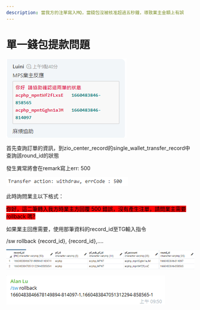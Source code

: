 ```yaml
---
description: 當我方的注單寫入MQ，當錢包沒被核准超過五秒鐘，導致業主金額上有誤
---
```


# 單一錢包提款問題



![業主反應兩筆住單的 pf\_account和 round\_id](<../../.gitbook/assets/image (11).png>)

首先查詢訂單的資訊，到zio\_center\_record的single\_wallet\_transfer\_record中查詢該round\_id的狀態

發生異常將會在remark寫上err: 500

![500錯](<../../.gitbook/assets/image (20).png>)

此時詢問業主以下格式： &#x20;

<mark style="background-color:red;">你好，這二筆轉入我方時業主方回覆 500 錯誤，沒有產生注單，請問業主需要 rollback 嗎?</mark>

<mark style="background-color:red;"></mark>

如果業主回應需要，使用那筆資料的record\_id至TG輸入指令

/sw rollback {record\_id}, {record\_id},....

![兩筆單一錢包紀錄](<../../.gitbook/assets/image (8).png>)

![TG指令](<../../.gitbook/assets/image (18).png>)
